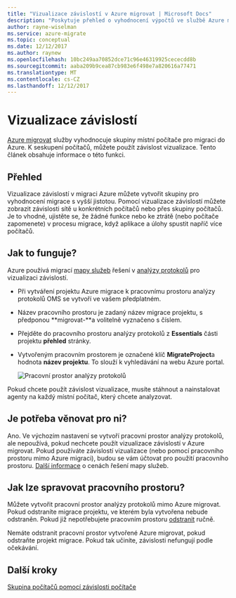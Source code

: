 ```yaml
---
title: "Vizualizace závislostí v Azure migrovat | Microsoft Docs"
description: "Poskytuje přehled o vyhodnocení výpočtů ve službě Azure migrovat."
author: rayne-wiselman
ms.service: azure-migrate
ms.topic: conceptual
ms.date: 12/12/2017
ms.author: raynew
ms.openlocfilehash: 10bc249aa70852dce71c96e46319925cececdd8b
ms.sourcegitcommit: aaba209b9cea87cb983e6f498e7a820616a77471
ms.translationtype: MT
ms.contentlocale: cs-CZ
ms.lasthandoff: 12/12/2017
---
```

# <a name="dependency-visualization"></a>Vizualizace závislostí

[Azure migrovat](migrate-overview.md) služby vyhodnocuje skupiny místní počítače pro migraci do Azure. K seskupení počítačů, můžete použít závislost vizualizace. Tento článek obsahuje informace o této funkci.


## <a name="overview"></a>Přehled

Vizualizace závislostí v migraci Azure můžete vytvořit skupiny pro vyhodnocení migrace s vyšší jistotou. Pomocí vizualizace závislostí můžete zobrazit závislosti sítě u konkrétních počítačů nebo přes skupiny počítačů. Je to vhodné, ujistěte se, že žádné funkce nebo ke ztrátě (nebo počítače zapomenete) v procesu migrace, když aplikace a úlohy spustit napříč více počítačů.  

## <a name="how-does-it-work"></a>Jak to funguje?

Azure používá migrací [mapy služeb](../operations-management-suite/operations-management-suite-service-map.md) řešení v [analýzy protokolů](../log-analytics/log-analytics-overview.md) pro vizualizaci závislostí.
- Při vytváření projektu Azure migrace k pracovnímu prostoru analýzy protokolů OMS se vytvoří ve vašem předplatném.
- Název pracovního prostoru je zadaný název migrace projektu, s předponou **migrovat-**a volitelně vyznačeno s číslem. 
- Přejděte do pracovního prostoru analýzy protokolů z **Essentials** části projektu **přehled** stránky.
- Vytvořeným pracovním prostorem je označené klíč **MigrateProject**a hodnota **název projektu**. To slouží k vyhledávání na webu Azure portal.  

    ![Pracovní prostor analýzy protokolů](./media/concepts-dependency-visualization/oms-workspace.png)

Pokud chcete použít závislost vizualizace, musíte stáhnout a nainstalovat agenty na každý místní počítač, který chcete analyzovat.  

## <a name="do-i-need-to-pay-for-it"></a>Je potřeba věnovat pro ni?

Ano. Ve výchozím nastavení se vytvoří pracovní prostor analýzy protokolů, ale nepoužívá, pokud nechcete použít vizualizace závislostí v Azure migrovat. Pokud používáte závislostí vizualizace (nebo pomocí pracovního prostoru mimo Azure migraci), budou se vám účtovat pro použití pracovního prostoru.  [Další informace](https://azure.microsoft.com/pricing/details/insight-analytics/) o cenách řešení mapy služeb. 

## <a name="how-do-i-manage-the-workspace"></a>Jak lze spravovat pracovního prostoru?

Můžete vytvořit pracovní prostor analýzy protokolů mimo Azure migrovat. Pokud odstraníte migrace projektu, ve kterém byla vytvořena nebude odstraněn. Pokud již nepotřebujete pracovním prostoru [odstranit](../log-analytics/log-analytics-manage-access.md) ručně.

Nemáte odstranit pracovní prostor vytvořené Azure migrovat, pokud odstraňte projekt migrace. Pokud tak učiníte, závislosti nefungují podle očekávání.

## <a name="next-steps"></a>Další kroky

[Skupina počítačů pomocí závislosti počítače](how-to-create-group-machine-dependencies.md)